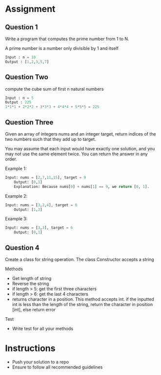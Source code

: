 # Assignment

## Question 1
Write a program that computes the prime number from 1 to N.

A prime number is a number only divisible by 1 and itself

``` python
Input : n = 10
Output : [1,2,3,5,7]
```

## Question Two
compute the cube sum of first n natural numbers
``` python
Input : n = 5
Output : 225
1*1*1 + 2*2*2 + 3*3*3 + 4*4*4 + 5*5*5 = 225
```

## Question Three
Given an array of integers nums and an integer target, return indices of the two numbers such that they add up to target.

You may assume that each input would have exactly one solution, and you may not use the same element twice. You can return the answer in any order.

Example 1: 
``` python
Input: nums = [2,7,11,15], target = 9
    Output: [0,1]
    Explanation: Because nums[0] + nums[1] == 9, we return [0, 1].
```

Example 2: 
``` python
Input: nums = [3,2,4], target = 6
    Output: [1,2]
```

Example 3: 
``` python
Input: nums = [3,3], target = 6
    Output: [0,1]
```

## Question 4
Create a class for string operation. The class Constructor accepts a string 

Methods
- Get length of string
- Reverse the string
- if length > 5: get the first three characters
- if length > 6: get the last 4 characters
- returns character in a position. This method accepts int. if the inputted int is less than the length of the string,  return the character in position [int], else return error

Test
- Write test for all your methods


# Instructions
- Push your solution to a repo
- Ensure to follow all recommended guidelines